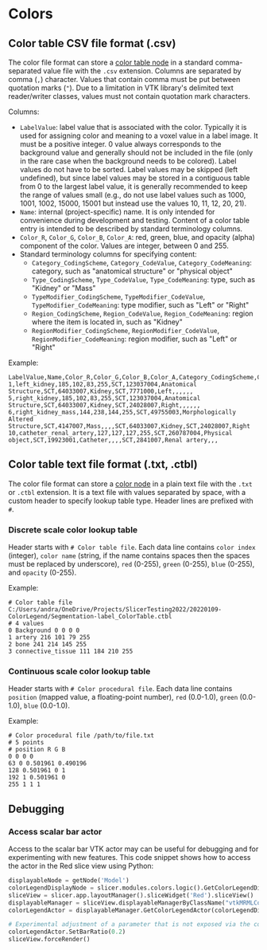 # Colors

## Color table CSV file format (.csv)

The color file format can store a [color table node](https://apidocs.slicer.org/main/classvtkMRMLColorTableNode.html) in a standard comma-separated value file with the `.csv` extension. Columns are separated by comma (`,`) character. Values that contain comma must be put between quotation marks (`"`). Due to a limitation in VTK library's delimited text reader/writer classes, values must not contain quotation mark characters.

Columns:
- `LabelValue`: label value that is associated with the color. Typically it is used for assigning color and meaning to a voxel value in a label image. It must be a positive integer. 0 value always corresponds to the background value and generally should not be included in the file (only in the rare case when the background needs to be colored). Label values do not have to be sorted. Label values may be skipped (left undefined), but since label values may be stored in a contiguous table from 0 to the largest label value, it is generally recommended to keep the range of values small (e.g., do not use label values such as 1000, 1001, 1002, 15000, 15001 but instead use the values 10, 11, 12, 20, 21).
- `Name`: internal (project-specific) name. It is only intended for convenience during development and testing. Content of a color table entry is intended to be described by standard terminology columns.
- `Color_R`, `Color_G`, `Color_B`, `Color_A`: red, green, blue, and opacity (alpha) component of the color. Values are integer, between 0 and 255.
- Standard terminology columns for specifying content:
    - `Category_CodingScheme`, `Category_CodeValue`, `Category_CodeMeaning`: category, such as "anatomical structure" or "physical object"
    - `Type_CodingScheme`, `Type_CodeValue`, `Type_CodeMeaning`: type, such as "Kidney" or "Mass"
    - `TypeModifier_CodingScheme`, `TypeModifier_CodeValue`, `TypeModifier_CodeMeaning`: type modifier, such as "Left" or "Right"
    - `Region_CodingScheme`, `Region_CodeValue`, `Region_CodeMeaning`: region where the item is located in, such as "Kidney"
    - `RegionModifier_CodingScheme`, `RegionModifier_CodeValue`, `RegionModifier_CodeMeaning`: region modifier, such as "Left" or "Right"

Example:

```
LabelValue,Name,Color_R,Color_G,Color_B,Color_A,Category_CodingScheme,Category_CodeValue,Category_CodeMeaning,Type_CodingScheme,Type_CodeValue,Type_CodeMeaning,TypeModifier_CodingScheme,TypeModifier_CodeValue,TypeModifier_CodeMeaning,Region_CodingScheme,Region_CodeValue,Region_CodeMeaning,RegionModifier_CodingScheme,RegionModifier_CodeValue,RegionModifier_CodeMeaning
1,left_kidney,185,102,83,255,SCT,123037004,Anatomical Structure,SCT,64033007,Kidney,SCT,7771000,Left,,,,,,
5,right_kidney,185,102,83,255,SCT,123037004,Anatomical Structure,SCT,64033007,Kidney,SCT,24028007,Right,,,,,,
6,right_kidney_mass,144,238,144,255,SCT,49755003,Morphologically Altered Structure,SCT,4147007,Mass,,,,SCT,64033007,Kidney,SCT,24028007,Right
10,catheter_renal_artery,127,127,127,255,SCT,260787004,Physical object,SCT,19923001,Catheter,,,,SCT,2841007,Renal artery,,,
```

## Color table text file format (.txt, .ctbl)

The color file format can store a [color node](https://apidocs.slicer.org/main/classvtkMRMLColorNode.html) in a plain text file with the `.txt` or `.ctbl` extension. It is a text file with values separated by space, with a custom header to specify lookup table type. Header lines are prefixed with `#`.

### Discrete scale color lookup table

Header starts with `# Color table file`. Each data line contains `color index` (integer), `color name` (string, if the name contains spaces then the spaces must be replaced by underscore), `red` (0-255), `green` (0-255), `blue` (0-255), and `opacity` (0-255).

Example:

```
# Color table file C:/Users/andra/OneDrive/Projects/SlicerTesting2022/20220109-ColorLegend/Segmentation-label_ColorTable.ctbl
# 4 values
0 Background 0 0 0 0
1 artery 216 101 79 255
2 bone 241 214 145 255
3 connective_tissue 111 184 210 255
```

### Continuous scale color lookup table

Header starts with `# Color procedural file`. Each data line contains `position` (mapped value, a floating-point number), `red` (0.0-1.0), `green` (0.0-1.0), `blue` (0.0-1.0).

Example:

```
# Color procedural file /path/to/file.txt
# 5 points
# position R G B
0 0 0 0
63 0 0.501961 0.490196
128 0.501961 0 1
192 1 0.501961 0
255 1 1 1
```

## Debugging

### Access scalar bar actor

Access to the scalar bar VTK actor may can be useful for debugging and for experimenting with new features. This code snippet shows how to access the actor in the Red slice view using Python:

```python
displayableNode = getNode('Model')
colorLegendDisplayNode = slicer.modules.colors.logic().GetColorLegendDisplayNode(displayableNode)
sliceView = slicer.app.layoutManager().sliceWidget('Red').sliceView()
displayableManager = sliceView.displayableManagerByClassName("vtkMRMLColorLegendDisplayableManager")
colorLegendActor = displayableManager.GetColorLegendActor(colorLegendDisplayNode)

# Experimental adjustment of a parameter that is not exposed via the colorLegendDisplayNode
colorLegendActor.SetBarRatio(0.2)
sliceView.forceRender()
```
